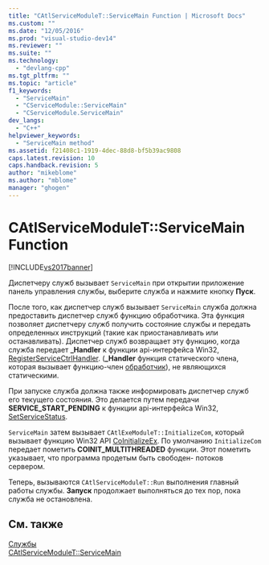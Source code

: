 ```yaml
---
title: "CAtlServiceModuleT::ServiceMain Function | Microsoft Docs"
ms.custom: ""
ms.date: "12/05/2016"
ms.prod: "visual-studio-dev14"
ms.reviewer: ""
ms.suite: ""
ms.technology: 
  - "devlang-cpp"
ms.tgt_pltfrm: ""
ms.topic: "article"
f1_keywords: 
  - "ServiceMain"
  - "CServiceModule::ServiceMain"
  - "CServiceModule.ServiceMain"
dev_langs: 
  - "C++"
helpviewer_keywords: 
  - "ServiceMain method"
ms.assetid: f21408c1-1919-4dec-88d8-bf5b39ac9808
caps.latest.revision: 10
caps.handback.revision: 5
author: "mikeblome"
ms.author: "mblome"
manager: "ghogen"
---
```

# CAtlServiceModuleT::ServiceMain Function
[!INCLUDE[vs2017banner](../assembler/inline/includes/vs2017banner.md)]

Диспетчеру служб вызывает `ServiceMain` при открытии приложение панель управления службы, выберите служба и нажмите кнопку **Пуск**.  
  
 После того, как диспетчер служб вызывает `ServiceMain` служба должна предоставить диспетчер служб функцию обработчика.  Эта функция позволяет диспетчеру служб получить состояние службы и передать определенных инструкций \(такие как приостанавливать или останавливать\).  Диспетчер служб возвращает эту функцию, когда служба передает **\_Handler** к функции api\-интерфейса Win32, [RegisterServiceCtrlHandler](http://msdn.microsoft.com/library/windows/desktop/ms685054).  \(**\_Handler** функция статического члена, которая вызывает функцию\-член [обработчик](../Topic/CAtlServiceModuleT::Handler%20Function.md)\), не являющихся статическими.  
  
 При запуске служба должна также информировать диспетчер служб его текущего состояния.  Это делается путем передачи **SERVICE\_START\_PENDING** к функции api\-интерфейса Win32, [SetServiceStatus](http://msdn.microsoft.com/library/windows/desktop/ms686241).  
  
 `ServiceMain` затем вызывает `CAtlExeModuleT::InitializeCom`, который вызывает функцию Win32 API [CoInitializeEx](http://msdn.microsoft.com/library/windows/desktop/ms695279).  По умолчанию `InitializeCom` передает пометить **COINIT\_MULTITHREADED** функции.  Этот пометить указывает, что программа продетым быть свободен\- потоков сервером.  
  
 Теперь, вызываются `CAtlServiceModuleT::Run` выполнения главный работы службы.  **Запуск** продолжает выполняться до тех пор, пока служба не остановлена.  
  
## См. также  
 [Службы](../atl/atl-services.md)   
 [CAtlServiceModuleT::ServiceMain](../Topic/CAtlServiceModuleT::ServiceMain.md)